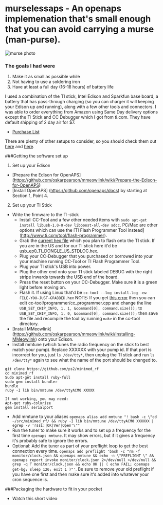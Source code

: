 # murselessaps - An openaps implemenation that's small enough that you can avoid carrying a murse (man-purse).

![murse photo](http://ecx.images-amazon.com/images/I/41V0l2-6V8L.jpg)

### The goals I had were
1. Make it as small as possible while
2. Not having to use a soldering iron
3. Have at least a full day (16-18 hours) of battery life

I used a combination of the TI stick, Intel Edison and Sparkfun base board, a battery that has pass-through charging (so you can charger it will keeping your Edison up and running), along with a few other tools and connectors. I was able to order everything from Amazon using Same Day delivery options except the TI Stick and CC Debugger which I got from ti.com. They have default shipping of 2 day air for $7.
* [Purchase List](http://amzn.com/w/10OD9UTHX6TTK)

There are plenty of other setups to consider, so you should check them out [here](https://github.com/oskarpearson/mmeowlink/wiki) and [here](https://github.com/openaps/docs).

###Getting the software set up
1. Set up your Edison
  * [Prepare the Edison for OpenAPS] (https://github.com/oskarpearson/mmeowlink/wiki/Prepare-the-Edison-for-OpenAPS)
  * [Install OpenAPS] (https://github.com/openaps/docs) by starting at Section 1, Point 4. 
2. Set up your TI Stick
  * Write the firmware to the TI-stick
    * Install CC-Tool and a few other needed items with ```sudo apt-get install libusb-1.0-0-dev libboost-all-dev sdcc```. PC/Mac are other options which can use the [TI Flash Programmer Tool instead] (http://www.ti.com/tool/flash-programmer).
    * Grab the [current hex file](https://github.com/ps2/subg_rfspy/releases) which you plan to flash onto the TI stick. If you are in the US and for our TI stick here it'd be usb_ep0_TI_DONGLE_US_STDLOC.hex.
    * Plug your CC-Debugger that you purchased or borrowed into your your machine running CC-Tool or TI Flash Programmer Tool.
    * Plug your TI stick's USB into power.
    * Plug the other end onto your TI stick labeled DEBUG with the right stripe inwards towards the USB end of the board.
    * Press the reset button on your CC-Debugger. Make sure it is a green light before moving on.
    * Flash it. If using Linux that'd be ```cc-tool --log install.log -ew FILE-YOU-JUST-GRABBED.hex``` NOTE: If you get [this error](http://sourceforge.net/p/cctool/discussion/general/thread/8f70cec7/) then you can edit cc-tool/programmer/cc_programmer.cpp and change the line ```USB_SET_CHIP_INFO, 1, 1, &command[0], command.size());``` to ```USB_SET_CHIP_INFO, 1, 0, &command[0], command.size());``` then save the file and recompile the tool by running ```make``` in the cc-tool directory.
  * [Install MMeowlink] (https://github.com/oskarpearson/mmeowlink/wiki/Installing-MMeowlink) onto your Edison.
  * Install mmtune (which tunes the radio frequency on the stick to best match your pump). Replace XXXXXX with your pump id. If that port is incorrect for you, just `ls /dev/tty*`, then unplug the TI stick and run `ls /dev/tty*` again to see what the name of the port should be changed to.
```
git clone https://github.com/ps2/minimed_rf
cd minimed_rf
Sudo apt-get install ruby-full
sudo gem install bundler
bundle
ruby -I lib bin/mmtune /dev/ttyACM0 XXXXX

If not working, you may need:
Apt-get ruby-colorize
gem install serialport
```
  * Add mmtune to your aliases ```openaps alias add mmtune "! bash -c \"cd ~/src/minimed_rf/ && ruby -I lib bin/mmtune /dev/ttyACM0 XXXXXX | egrep -v 'rssi:|OK|Ver|Open'\""```
  * Run the tuner to make sure it works and to set up a frequency for the first time ```openaps mmtune```. It may show errors, but if it gives a frequency it's probably safe to ignore the errors.
  * Optional: Add the tuner as part of your preflight loop to get the best connection every time. ```openaps add preflight 'bash -c "rm -f monitor/clock.json && openaps mmtune && echo -n \"PREFLIGHT \" && openaps report invoke monitor/clock.json 2>/dev/null >/dev/null && grep -q T monitor/clock.json && echo OK || ( echo FAIL; openaps get-bg; sleep 120; exit 1 )"'```. Be sure to remove your old preflight if you have one first and then make sure it's added into whatever your cron sequence is.

###Packaging the hardware to fit in your pocket
* Watch this short video

